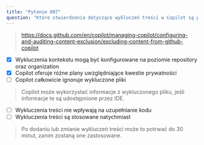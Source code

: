 ```yaml
---
title: "Pytanie 007"
question: "Które stwierdzenia dotyczące wykluczeń treści w Copilot są prawdziwe? (Wybierz dwa)"
---
```



> https://docs.github.com/en/copilot/managing-copilot/configuring-and-auditing-content-exclusion/excluding-content-from-github-copilot
- [x] Wykluczenia kontekstu mogą być konfigurowane na poziomie repository oraz organization  
- [x] Copilot oferuje różne plany uwzględniające kwestie prywatności  
- [ ] Copilot całkowicie ignoruje wykluczone pliki  
> Copilot może wykorzystać informacje z wykluczonego pliku, jeśli informacje te są udostępnione przez IDE.  
- [ ] Wykluczenia treści nie wpływają na uzupełnianie kodu  
- [ ] Wykluczenia treści są stosowane natychmiast  
> Po dodaniu lub zmianie wykluczeń treści może to potrwać do 30 minut, zanim zostaną one zastosowane.  
